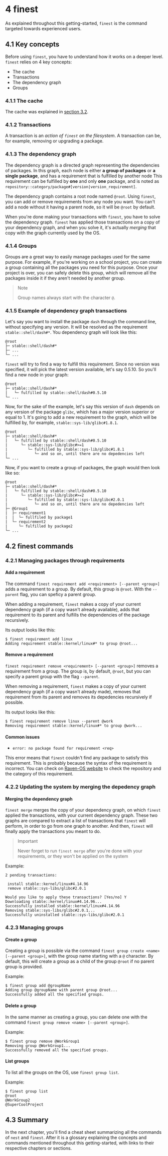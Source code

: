 # 4 finest
As explained throughout this getting-started, `finest` is the command targeted towards experienced users.

## 4.1 Key concepts
Before using `finest`, you have to understand how it works on a deeper level.
`finest` relies on 4 key concepts:
* The cache
* Transactions
* The dependency graph
* Groups

### 4.1.1 The cache
[//]: # (TODO: add link to the section 3.2)
The cache was explained in [section 3.2]().

### 4.1.2 Transactions
A transaction is an *action of `finest` on the filesystem*.
A transaction can be, for example, removing or upgrading a package.

### 4.1.3 The dependency graph
The dependency graph is a directed graph representing the dependencies of packages.
In this graph, each node is either **a group of packages** or **a single package**, and has a requirement that is fulfilled by another node
This requirement can be fulfilled by **one** and only **one** package, and is noted as `repository::category/package#[version|version_requirement]`.

The dependency graph contains a root node named `@root`.
Using `finest`, you can add or remove requirements from any node you want.
You can't add a node without it having a parent node, so it will be `@root` by default.

When you're done making your transactions with `finest`, you have to solve the dependency graph.
`finest` has applied those transactions on a copy of your dependency graph, and when you solve it, it's actually *merging* that copy with the graph currently used by the OS.

### 4.1.4 Groups
Groups are a great way to easily manage packages used for the same purpose.
For example, if you're working on a school project, you can create a group containing all the packages you need for this purpose.
Once your project is over, you can safely delete this group, which will remove all the packages inside it if they aren't needed by another group.

> Note
>
> Group names always start with the character `@`.

### 4.1.5 Example of dependency graph transactions

Let's say you want to install the package `dash` through the command line, without specifying any version.
It will be resolved as the requirement `stable::shell/dash#*`.
You dependency graph will look like this:

```
@root
├─ stable::shell/dash#*
├─ ...
└─ ...
```

`finest` will try to find a way to fulfill this requirement.
Since no version was specified, it will pick the latest version available, let's say 0.5.10.
So you'll find a new node in your graph:

```
@root
├─ stable::shell/dash#*
|   └─ fulfilled by stable::shell/dash#0.5.10
└─ ...
```

Now, for the sake of the example, let's say this version of `dash` depends on any version of the package `glibc`, which has a major version superior or equal to 1.
It's going to add a new requirement to the graph, which will be fulfilled by, for example, `stable::sys-lib/glibc#1.8.1`.

```
@root
├─ stable::shell/dash#*
|   └─ fulfilled by stable::shell/dash#0.5.10
|      └─ stable::sys-lib/glibc#>=1
|         └─ fulfilled by stable::sys-lib/glibc#1.8.1
|            └─ and so on, until there are no depedencies left
└─ ...
```

Now, if you want to create a group of packages, the graph would then look like so:

```
@root
├─ stable::shell/dash#*
|   └─ fulfilled by stable::shell/dash#0.5.10
|      └─ stable::sys-lib/glibc#>=2
|         └─ fulfilled by stable::sys-lib/glibc#2.0.1
|            └─ and so on, until there are no depedencies left
├─ @Group1
|  ├─ requirement1
|  |  └─ fullfiled by package1  
|  └─ requirement2
|     └─ fulfilled by package2
└─ ...
```

## 4.2 finest commands
### 4.2.1 Managing packages through requirements
#### Add a requirement
The command `finest requirement add <requirement> [--parent <group>]` adds a requirement to a group.
By default, this group is `@root`.
With the `--parent` flag, you can speficy a parent group.

When adding a requirement, `finest` makes a copy of your current dependency graph (if a copy wasn't already available), adds that requirement to its parent and fulfills the dependencies of the package recursively.

Its output looks like this:

```
$ finest requirement add linux
Adding requirement stable::kernel/linux#* to group @root...
```

#### Remove a requirement
`finest requirement remove <requirement> [--parent <group>]` removes a requirement from a group.
The group is, by default, `@root`, but you can specify a parent group with the flag `--parent`.

When removing a requirement, `finest` makes a copy of your current dependency graph (if a copy wasn't already made), removes that requirement from its parent and removes its depedencies recursively if possible.

Its output looks like this:

```
$ finest requirement remove linux --parent @work
Removing requirement stable::kernel/linux#* to group @work...
```

#### Common issues
* `error: no package found for requirement <req>`

This error means that `finest` couldn't find any package to satisfy this requirement.
This is probably because the syntax of the requirement is incorrect.
You can check on [Raven-OS website](https://stable.raven-os.org/) to check the repository and the category of this requirement.

### 4.2.2 Updating the system by merging the depedency graph
#### Merging the dependency graph
`finest merge` merges the copy of your dependency graph, on which `finest` applied the transactions, with your current dependency graph.
These two graphs are compared to extract a list of transactions that `finest` will perform, in order to go from one graph to another.
And then, `finest` will finally apply the transactions you meant to do.

> Important
>
> Never forget to run `finest merge` after you're done with your requirements, or they won't be applied on the system

Example:
```
2 pending transactions:

 install stable::kernel/linux#4.14.96
 remove stable::sys-libs/glibc#2.0.1

Would you like to apply these transactions? [Yes/no] Y
Downloading stable::kernel/linux#4.14.96...
Successfully installed stable::kernel/linux#4.14.96
Removing stable::sys-libs/glibc#2.0.1...
Successfully uninstalled stable::sys-libs/glibc#2.0.1
```

### 4.2.3 Managing groups
#### Create a group
Creating a group is possible via the command `finest group create <name> [--parent <group>]`, with the group name starting with a `@` character.
By default, this will create a group as a child of the group `@root` if no parent group is provided.

Example:
```
$ finest group add @groupName
Adding group @groupName with parent group @root...
Successfully added all the specified groups.
```

#### Delete a group
In the same manner as creating a group, you can delete one with the command `finest group remove <name> [--parent <group>]`.

Example:
```
$ finest group remove @WorkGroup1
Removing group @WorkGroup1...
Successfully removed all the specified groups.
```

#### List groups
To list all the groups on the OS, use `finest group list`.

Example:
```
$ finest group list
@root
@WorkGroup2
@SuperCoolProject
```

## 4.3 Summary
In the next chapter, you'll find a cheat sheet summarizing all the commands of `nest` and `finest`.
After it is a glossary explaining the concepts and commands mentioned throughout this getting-started, with links to their respective chapters or sections.
